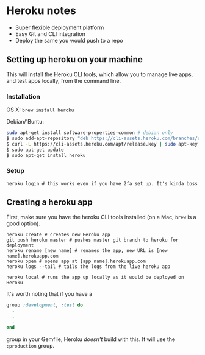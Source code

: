 # Heroku notes

- Super flexible deployment platform
- Easy Git and CLI integration
- Deploy the same you would push to a repo

## Setting up heroku on your machine

This will install the Heroku CLI tools, which allow you to manage live apps, and test apps locally, from the command line.

### Installation

OS X: `brew install heroku`

Debian/'Buntu:

  ```bash
  sudo apt-get install software-properties-common # debian only
  $ sudo add-apt-repository "deb https://cli-assets.heroku.com/branches/stable/apt ./"
  $ curl -L https://cli-assets.heroku.com/apt/release.key | sudo apt-key add -
  $ sudo apt-get update
  $ sudo apt-get install heroku
  ```

### Setup

`heroku login # this works even if you have 2fa set up. It's kinda boss`

## Creating a heroku app

First, make sure you have the heroku CLI tools installed (on a Mac, `brew` is a good option).

```
heroku create # creates new Heroku app
git push heroku master # pushes master git branch to heroku for deployment
heroku rename [new name] # renames the app, new URL is [new name].herokuapp.com
heroku open # opens app at [app name].herokuapp.com
heroku logs --tail # tails the logs from the live heroku app
```

```
heroku local # runs the app up locally as it would be deployed on Heroku
```

It's worth noting that if you have a

```ruby
group :development, :test do
  .
  .
  .
end
```

group in your Gemfile, Heroku *doesn't* build with this. It will use the `:production` group.
